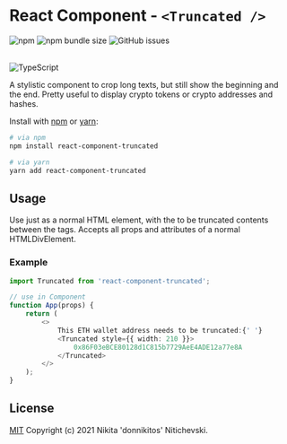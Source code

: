 # React Component - `<Truncated />`

![npm](https://img.shields.io/npm/dt/react-component-truncated?style=for-the-badge)
![npm bundle size](https://img.shields.io/bundlephobia/minzip/react-component-truncated?style=for-the-badge)
![GitHub issues](https://img.shields.io/github/issues/donnikitos/react-clickAway?style=for-the-badge)
</br>
</br>

![TypeScript](https://img.shields.io/badge/typescript-^_4.4.0-blue?style=for-the-badge)

A stylistic component to crop long texts, but still show the beginning and the end.
Pretty useful to display crypto tokens or crypto addresses and hashes.

Install with [npm](https://www.npmjs.com/) or [yarn](https://yarnpkg.com/):

```bash
# via npm
npm install react-component-truncated

# via yarn
yarn add react-component-truncated
```

## Usage

Use just as a normal HTML element, with the to be truncated contents between the tags.
Accepts all props and attributes of a normal HTMLDivElement.

### Example

```typescript
import Truncated from 'react-component-truncated';

// use in Component
function App(props) {
	return (
		<>
			This ETH wallet address needs to be truncated:{' '}
			<Truncated style={{ width: 210 }}>
				0x86F03eBCE80128d1C815b7729AeE4ADE12a77e8A
			</Truncated>
		</>
	);
}
```

## License

[MIT](LICENSE) Copyright (c) 2021 Nikita 'donnikitos' Nitichevski.

